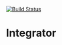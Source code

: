 [![Build Status](https://travis-ci.org/emmygozi/Integrator.svg?branch=testing)](https://travis-ci.org/emmygozi/Integrator)
# Integrator
